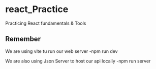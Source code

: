 # react_Practice
Practicing React fundamentals &amp; Tools

## Remember

We are using vite tu run our web server
    -npm run dev

We are also using Json Server to host our api locally
    -npm run server